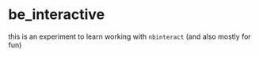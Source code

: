 # be_interactive


this is an experiment to learn working with `nbinteract` (and also mostly for fun)
